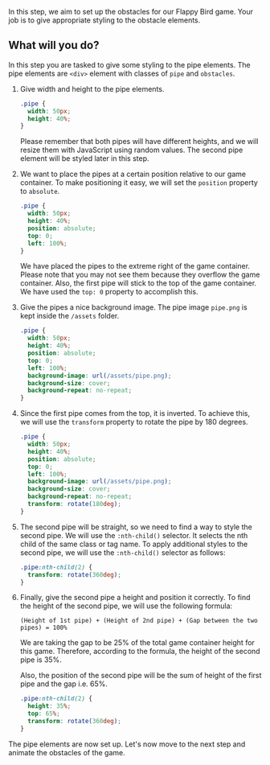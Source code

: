In this step, we aim to set up the obstacles for our Flappy Bird game. Your job is to give appropriate styling to the obstacle elements.

## What will you do?

In this step you are tasked to give some styling to the pipe elements. The pipe elements are `<div>` element with classes of `pipe` and `obstacles`.

1.  Give width and height to the pipe elements.

    ```css
    .pipe {
      width: 50px;
      height: 40%;
    }
    ```

    Please remember that both pipes will have different heights, and we will resize them with JavaScript using random values. The second pipe element will be styled later in this step.

2.  We want to place the pipes at a certain position relative to our game container. To make positioning it easy, we will set the `position` property to `absolute`.

    ```css
    .pipe {
      width: 50px;
      height: 40%;
      position: absolute;
      top: 0;
      left: 100%;
    }
    ```

    We have placed the pipes to the extreme right of the game container. Please note that you may not see them because they overflow the game container. Also, the first pipe will stick to the top of the game container. We have used the `top: 0` property to accomplish this.

3.  Give the pipes a nice background image. The pipe image `pipe.png` is kept inside the `/assets` folder.

    ```css
    .pipe {
      width: 50px;
      height: 40%;
      position: absolute;
      top: 0;
      left: 100%;
      background-image: url(/assets/pipe.png);
      background-size: cover;
      background-repeat: no-repeat;
    }
    ```

4.  Since the first pipe comes from the top, it is inverted. To achieve this, we will use the `transform` property to rotate the pipe by 180 degrees.

    ```css
    .pipe {
      width: 50px;
      height: 40%;
      position: absolute;
      top: 0;
      left: 100%;
      background-image: url(/assets/pipe.png);
      background-size: cover;
      background-repeat: no-repeat;
      transform: rotate(180deg);
    }
    ```

5.  The second pipe will be straight, so we need to find a way to style the second pipe. We will use the `:nth-child()` selector. It selects the nth child of the same class or tag name. To apply additional styles to the second pipe, we will use the `:nth-child()` selector as follows:

    ```css
    .pipe:nth-child(2) {
      transform: rotate(360deg);
    }
    ```

6.  Finally, give the second pipe a height and position it correctly. To find the height of the second pipe, we will use the following formula:

    ```plaintext
    (Height of 1st pipe) + (Height of 2nd pipe) + (Gap between the two pipes) = 100%
    ```

    We are taking the gap to be 25% of the total game container height for this game. Therefore, according to the formula, the height of the second pipe is 35%.

    Also, the position of the second pipe will be the sum of height of the first pipe and the gap i.e. 65%.

    ```css
    .pipe:nth-child(2) {
      height: 35%;
      top: 65%;
      transform: rotate(360deg);
    }
    ```

The pipe elements are now set up. Let's now move to the next step and animate the obstacles of the game.
